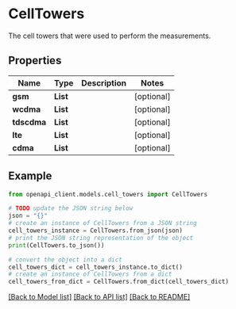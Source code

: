 # CellTowers

The cell towers that were used to perform the measurements.

## Properties

Name | Type | Description | Notes
------------ | ------------- | ------------- | -------------
**gsm** | **List** |  | [optional] 
**wcdma** | **List** |  | [optional] 
**tdscdma** | **List** |  | [optional] 
**lte** | **List** |  | [optional] 
**cdma** | **List** |  | [optional] 

## Example

```python
from openapi_client.models.cell_towers import CellTowers

# TODO update the JSON string below
json = "{}"
# create an instance of CellTowers from a JSON string
cell_towers_instance = CellTowers.from_json(json)
# print the JSON string representation of the object
print(CellTowers.to_json())

# convert the object into a dict
cell_towers_dict = cell_towers_instance.to_dict()
# create an instance of CellTowers from a dict
cell_towers_from_dict = CellTowers.from_dict(cell_towers_dict)
```
[[Back to Model list]](../README.md#documentation-for-models) [[Back to API list]](../README.md#documentation-for-api-endpoints) [[Back to README]](../README.md)


